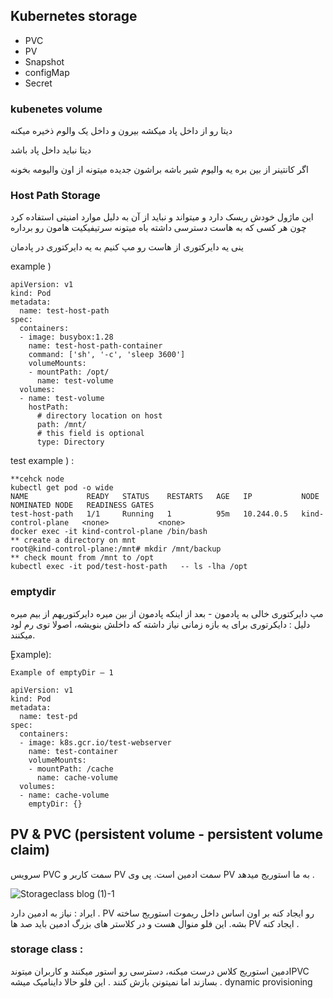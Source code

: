 ## Kubernetes storage
- PVC
- PV
- Snapshot
- configMap
- Secret

### kubenetes volume
دیتا رو از داخل پاد میکشه بیرون و داخل یک والوم ذخیره میکنه

دیتا نباید داخل پاد باشد

اگر کانتینر از بین بره یه والیوم شیر باشه براشون جدیده میتونه از اون والیومه بخونه

### Host Path Storage
این ماژول خودش ریسک دارد و میتواند و نباید از آن به دلیل موارد امنیتی استفاده کرد چون هر کسی که به هاست دسترسی داشته باه میتونه سرتیفیکیت هامون رو برداره
      
ینی یه دایرکتوری از هاست رو مپ کنیم به یه دایرکتوری در پادمان


example ) 
```
apiVersion: v1
kind: Pod
metadata:
  name: test-host-path
spec:
  containers:
  - image: busybox:1.28
    name: test-host-path-container
    command: ['sh', '-c', 'sleep 3600']
    volumeMounts:
    - mountPath: /opt/
      name: test-volume
  volumes:
  - name: test-volume
    hostPath:
      # directory location on host
      path: /mnt/
      # this field is optional
      type: Directory
```      

test example ) :
```
**cehck node
kubectl get pod -o wide
NAME             READY   STATUS    RESTARTS   AGE   IP           NODE                 NOMINATED NODE   READINESS GATES
test-host-path   1/1     Running   1          95m   10.244.0.5   kind-control-plane   <none>           <none>
docker exec -it kind-control-plane /bin/bash
** create a directory on mnt
root@kind-control-plane:/mnt# mkdir /mnt/backup
** check mount from /mnt to /opt
kubectl exec -it pod/test-host-path   -- ls -lha /opt
```
### emptydir
مپ دایرکتوری خالی به پادمون - بعد از اینکه پادمون از بین میره دایرکتوریهم از بیم میره
دلیل : دایکرتوری برای یه بازه زمانی نیاز داشته که داخلش بنویشه، اصولا توی رم لود میکنند.


ٍExample):
```
Example of emptyDir – 1

apiVersion: v1
kind: Pod
metadata:
  name: test-pd
spec:
  containers:
  - image: k8s.gcr.io/test-webserver
    name: test-container
    volumeMounts:
    - mountPath: /cache
      name: cache-volume
  volumes:
  - name: cache-volume
    emptyDir: {}
```
## PV & PVC (persistent volume - persistent volume claim)
سرویس PVC سمت کاربر و PV سمت ادمین است.
پی وی PV به ما استوریج میدهد .

![Storageclass blog (1)-1](https://user-images.githubusercontent.com/113288076/215782708-8988d9b1-9a17-41b0-968f-b031c7330fd8.png)

ایراد : نیاز به ادمین دارد . PV رو ایجاد کنه بر اون اساس داخل ریموت استوریج ساخته بشه.
این فلو منوال هست و در کلاستر های بزرگ ادمین باید صد ها PV ایجاد کنه .
### storage class : 
ادمین استوریج کلاس درست میکنه،  دسترسی رو استور میکنند و کاربران میتوندPVC بسازند اما نمیتونن بازش کنند .   این فلو حالا داینامیک میشه .  dynamic provisioning

